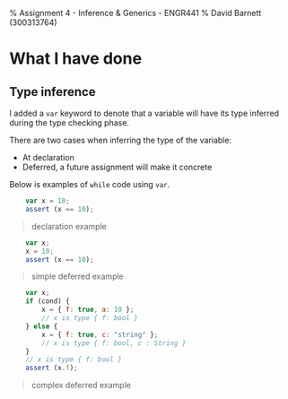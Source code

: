 % Assignment 4 - Inference & Generics - ENGR441
% David Barnett (300313764)

# What I have done

## Type inference

I added a `var` keyword to denote that a variable will have its
type inferred during the type checking phase.

There are two cases when inferring the type of the variable:

 * At declaration
 * Deferred, a future assignment will make it concrete

Below is examples of `while` code using `var`.

```javascript
    var x = 10;
    assert (x == 10);
```
> declaration example

```javascript
    var x;
    x = 10;
    assert (x == 10);
```
> simple deferred example

```javascript
    var x;
    if (cond) {
        x = { f: true, a: 10 };
        // x is type { f: bool }
    } else {
        x = { f: true, c: "string" };
        // x is type { f: bool, c : String }
    }
    // x is type { f: bool }
    assert (x.f);
```
> complex deferred example

